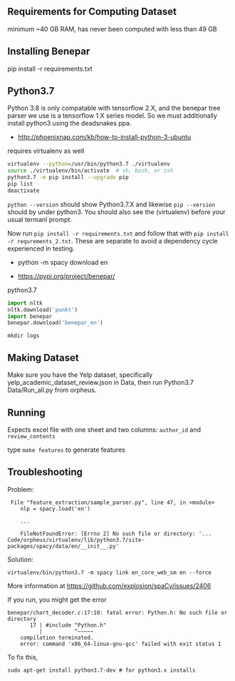 ## Requirements for Computing Dataset

minimum ~40 GB RAM, has never been computed with less than 49 GB

## Installing Benepar

pip install -r requirements.txt

## Python3.7

Python 3.8 is only compatable with tensorflow 2.X, and the benepar tree parser
we use is a tensorflow 1.X series model. So we must additionally install python3
using the deadsnakes ppa.

* http://phoenixnap.com/kb/how-to-install-python-3-ubuntu

requires virtualenv as well

```sh
virtualenv --python=/usr/bin/python3.7 ./virtualenv
source ./virtualenv/bin/activate  # sh, bash, or zsh
python3.7 -m pip install --upgrade pip
pip list  
deactivate 
```

`python --version` should show Python3.7.X and likewise `pip --version` should
by under python3. You should also see the (virtualenv) before your usual termanl
prompt.

Now run `pip install -r requirements.txt` and follow that with `pip install -r
requrements_2.txt`. These are separate to avoid a dependency cycle experienced
in testing.

* python -m spacy download en

* https://pypi.org/project/benepar/

python3.7
```py
import nltk
nltk.download('punkt')
import benepar
benepar.download('benepar_en')
```

`mkdir logs`

## Making Dataset
Make sure you have the Yelp dataset, specifically yelp_academic_dataset_review.json in Data, then run Python3.7 Data/Run_all.py from orpheus.

## Running

Expects excel file with one sheet and two columns: `author_id` and `review_contents`

type `make features` to generate features

## Troubleshooting

Problem:

```
 File "feature_extraction/sample_parser.py", line 47, in <module>
    nlp = spacy.load('en')

    ...

    FileNotFoundError: [Errno 2] No such file or directory: '... Code/orpheus/virtualenv/lib/python3.7/site-packages/spacy/data/en/__init__.py'
```

Solution:

```
virtualenv/bin/python3.7 -m spacy link en_core_web_sm en --force
```

More information at <https://github.com/explosion/spaCy/issues/2406>


If you run, you might get the error

```
benepar/chart_decoder.c:17:10: fatal error: Python.h: No such file or directory
       17 | #include "Python.h"
          |          ^~~~~~
    compilation terminated.
    error: command 'x86_64-linux-gnu-gcc' failed with exit status 1
```

To fix this,

```
sudo apt-get install python3.7-dev # for python3.x installs
```

